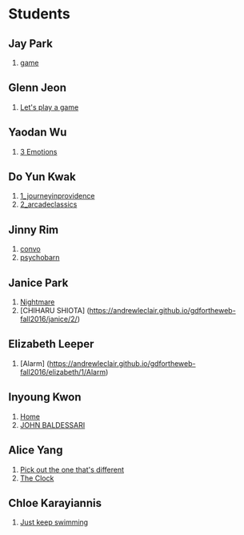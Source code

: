# Students

## Jay Park

1. [game](https://andrewleclair.github.io/gdfortheweb-fall2016/jay/1/link.html)

## Glenn Jeon

1. [Let's play a game](https://andrewleclair.github.io/gdfortheweb-fall2016/glenn/1)

## Yaodan Wu

1. [3 Emotions](https://andrewleclair.github.io/gdfortheweb-fall2016/yaodan/1/homepage.html)

## Do Yun Kwak


1. [1_journeyinprovidence](https://andrewleclair.github.io/gdfortheweb-fall2016/doyun/1/)
2. [2_arcadeclassics](https://andrewleclair.github.io/gdfortheweb-fall2016/doyun/2/)

## Jinny Rim

1. [convo](https://andrewleclair.github.io/gdfortheweb-fall2016/jinny/1/title)
2. [psychobarn](https://andrewleclair.github.io/gdfortheweb-fall2016/jinny/2/index)


## Janice Park

1. [Nightmare](https://andrewleclair.github.io/gdfortheweb-fall2016/janice/1/)
2. [CHIHARU SHIOTA] (https://andrewleclair.github.io/gdfortheweb-fall2016/janice/2/)

## Elizabeth Leeper

1. [Alarm] (https://andrewleclair.github.io/gdfortheweb-fall2016/elizabeth/1/Alarm)

## Inyoung Kwon

1. [Home](https://andrewleclair.github.io/gdfortheweb-fall2016/inyoung/1/)
2. [JOHN BALDESSARI](https://andrewleclair.github.io/gdfortheweb-fall2016/inyoung/2/)

## Alice Yang

1. [Pick out the one that's different](https://andrewleclair.github.io/gdfortheweb-fall2016/alice/1/index.html)
2. [The Clock](https://andrewleclair.github.io/gdfortheweb-fall2016/alice/2/index.html)

## Chloe Karayiannis

1. [Just keep swimming](https://andrewleclair.github.io/gdfortheweb-fall2016/chloe/1)
